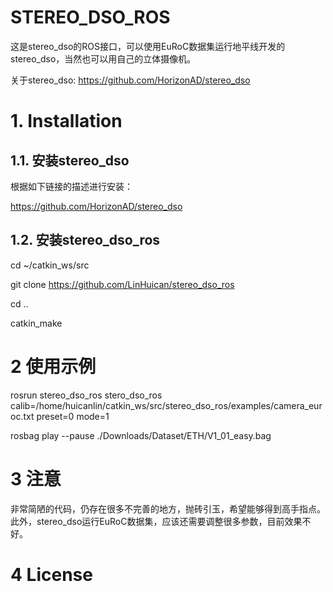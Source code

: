 # STEREO_DSO_ROS

这是stereo_dso的ROS接口，可以使用EuRoC数据集运行地平线开发的stereo_dso，当然也可以用自己的立体摄像机。

关于stereo_dso: https://github.com/HorizonAD/stereo_dso

# 1. Installation

## 1.1. 安装stereo_dso

根据如下链接的描述进行安装：

https://github.com/HorizonAD/stereo_dso

## 1.2. 安装stereo_dso_ros

cd ~/catkin_ws/src

git clone https://github.com/LinHuican/stereo_dso_ros

cd ..

catkin_make

# 2 使用示例

rosrun stereo_dso_ros stero_dso_ros calib=/home/huicanlin/catkin_ws/src/stereo_dso_ros/examples/camera_euroc.txt preset=0 mode=1

rosbag play --pause ./Downloads/Dataset/ETH/V1_01_easy.bag

# 3 注意

非常简陋的代码，仍存在很多不完善的地方，抛砖引玉，希望能够得到高手指点。此外，stereo_dso运行EuRoC数据集，应该还需要调整很多参数，目前效果不好。

# 4 License

